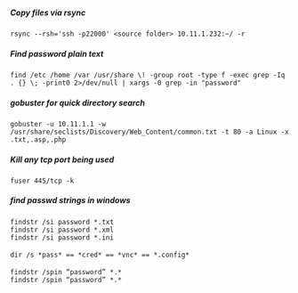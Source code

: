 ##### Copy files via rsync

`rsync --rsh='ssh -p22000' <source folder> 10.11.1.232:~/ -r`

##### Find password plain text

`find /etc /home /var /usr/share \! -group root -type f -exec grep -Iq . {} \; -print0 2>/dev/null | xargs -0 grep -in "password"`

##### gobuster for quick directory search

`gobuster -u 10.11.1.1 -w /usr/share/seclists/Discovery/Web_Content/common.txt -t 80 -a Linux -x .txt,.asp,.php`

##### Kill any tcp port being used

`fuser 445/tcp -k`

##### find passwd strings in windows

`findstr /si password *.txt` <br>
`findstr /si password *.xml` <br>
`findstr /si password *.ini`<br>
<br>
`dir /s *pass* == *cred* == *vnc* == *.config*`<br>
<br>
`findstr /spin “password” *.*`<br>
`findstr /spin “password” *.*`<br>
